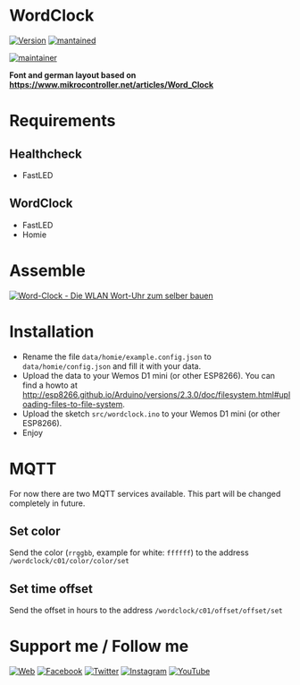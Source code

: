# WordClock
[![Version](https://img.shields.io/badge/version-1.0.1-green.svg?style=for-the-badge)](#) [![mantained](https://img.shields.io/maintenance/yes/2019.svg?style=for-the-badge)](#)

[![maintainer](https://img.shields.io/badge/maintainer-Goran%20Zunic%20%40panbachi-blue.svg?style=for-the-badge)](https://www.panbachi.de)

**Font and german layout based on https://www.mikrocontroller.net/articles/Word_Clock**

# Requirements
## Healthcheck
* FastLED

## WordClock
* FastLED
* Homie

# Assemble
[![Word-Clock - Die WLAN Wort-Uhr zum selber bauen](https://img.youtube.com/vi/FvAM1t0tISE/0.jpg)](https://www.youtube.com/watch?v=FvAM1t0tISE)

# Installation
- Rename the file `data/homie/example.config.json` to `data/homie/config.json` and fill it with your data.
- Upload the data to your Wemos D1 mini (or other ESP8266). You can find a howto at http://esp8266.github.io/Arduino/versions/2.3.0/doc/filesystem.html#uploading-files-to-file-system.
- Upload the sketch `src/wordclock.ino` to your Wemos D1 mini (or other ESP8266).
- Enjoy

# MQTT
For now there are two MQTT services available. This part will be changed completely in future.

## Set color
Send the color (`rrggbb`, example for white: `ffffff`) to the address `/wordclock/c01/color/color/set`

## Set time offset
Send the offset in hours to the address `/wordclock/c01/offset/offset/set`

# Support me / Follow me
[![Web](https://img.shields.io/badge/www-panbachi.de-blue.svg?style=flat-square&colorB=3d72a8&colorA=333333)](https://www.panbachi.de)
[![Facebook](https://img.shields.io/badge/-%40panbachi.de-blue.svg?style=flat-square&logo=facebook&colorB=3B5998&colorA=eee)](https://www.facebook.com/panbachi.de/)
[![Twitter](https://img.shields.io/badge/-%40panbachi-blue.svg?style=flat-square&logo=twitter&colorB=1DA1F2&colorA=eee)](https://twitter.com/panbachi)
[![Instagram](https://img.shields.io/badge/-%40panbachi.de-blue.svg?style=flat-square&logo=instagram&colorB=E4405F&colorA=eee)](http://instagram.com/panbachi.de)
[![YouTube](https://img.shields.io/badge/-%40panbachi-blue.svg?style=flat-square&logo=youtube&colorB=FF0000&colorA=eee)](https://www.youtube.com/channel/UCO7f2L7ZsDCpOtRfKnPqNow)
